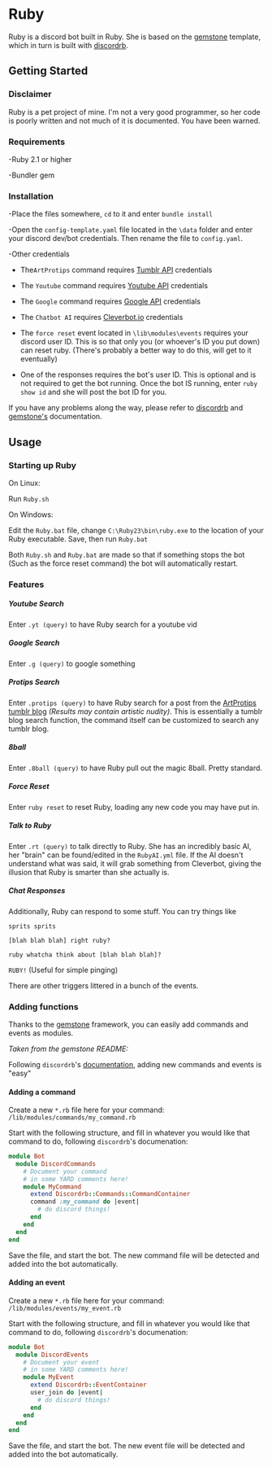Ruby
=====
Ruby is a discord bot built in Ruby. She is based on the [gemstone](https://github.com/z64/gemstone) template, which in turn is built with [discordrb](https://github.com/meew0/discordrb).

Getting Started
-----

### Disclaimer
Ruby is a pet project of mine. I'm not a very good programmer, so her code is poorly written and not much of it is documented. You have been warned.

### Requirements
-Ruby 2.1 or higher

-Bundler gem

### Installation
-Place the files somewhere, `cd` to it and enter `bundle install`

-Open the `config-template.yaml` file located in the `\data` folder and enter your discord dev/bot credentials. Then rename the file to `config.yaml`.


-Other credentials

- The`ArtProtips` command requires [Tumblr API](https://www.tumblr.com/docs/en/api/v2) credentials

- The `Youtube` command requires [Youtube API](https://developers.google.com/youtube/registering_an_application) credentials

- The `Google` command requires [Google API](https://github.com/wiseleyb/google_custom_search_api#google_api_key) credentials

- The `Chatbot AI` requires [Cleverbot.io](https://cleverbot.io/login) credentials

- The `force reset` event located in `\lib\modules\events` requires your discord user ID. This is so that only you (or whoever's ID you put down) can reset ruby. (There's probably a better way to do this, will get to it eventually)

- One of the responses requires the bot's user ID. This is optional and is not required to get the bot running. Once the bot IS running, enter `ruby show id` and she will post the bot ID for you.

If you have any problems along the way, please refer to [discordrb](https://github.com/meew0/discordrb) and [gemstone's](https://github.com/z64/gemstone) documentation.

Usage
-----
### Starting up Ruby
On Linux:

Run `Ruby.sh`


On Windows:

Edit the `Ruby.bat` file, change `C:\Ruby23\bin\ruby.exe` to the location of your Ruby executable. Save, then run `Ruby.bat`

Both `Ruby.sh` and `Ruby.bat` are made so that if something stops the bot (Such as the force reset command) the bot will automatically restart.

### Features
##### Youtube Search
Enter `.yt (query)` to have Ruby search for a youtube vid

##### Google Search
Enter `.g (query)` to google something

##### Protips Search
Enter `.protips (query)` to have Ruby search for a post from the [ArtProtips tumblr blog](http://www.artprotips.tumblr.com) *(Results may contain artistic nudity)*.
This is essentially a tumblr blog search function, the command itself can be customized to search any tumblr blog.

##### 8ball
Enter `.8ball (query)` to have Ruby pull out the magic 8ball. Pretty standard.

##### Force Reset
Enter `ruby reset` to reset Ruby, loading any new code you may have put in.

##### Talk to Ruby
Enter `.rt (query)` to talk directly to Ruby. She has an incredibly basic AI, her "brain" can be found/edited in the `RubyAI.yml` file. If the AI doesn't understand what was said, it will grab something from Cleverbot, giving the illusion that Ruby is smarter than she actually is.

##### Chat Responses
Additionally, Ruby can respond to some stuff. You can try things like

`sprits sprits`

`[blah blah blah] right ruby?`

`ruby whatcha think about [blah blah blah]?`

`RUBY!` (Useful for simple pinging)

There are other triggers littered in a bunch of the events.


### Adding functions
Thanks to the [gemstone](https://github.com/z64/gemstone) framework, you can easily add commands and events as modules.

*Taken from the gemstone README:*

Following `discordrb`'s [documentation](http://www.rubydoc.info/gems/discordrb), adding new commands and events is "easy"

#### Adding a command

Create a new `*.rb` file here for your command: `/lib/modules/commands/my_command.rb`

Start with the following structure, and fill in whatever you would like that command to do, following `discordrb`'s documenation:

```ruby
module Bot
  module DiscordCommands
    # Document your command
    # in some YARD comments here!
    module MyCommand
      extend Discordrb::Commands::CommandContainer
      command :my_command do |event|
        # do discord things!
      end
    end
  end
end
```

Save the file, and start the bot. The new command file will be detected and added into the bot automatically.

#### Adding an event

Create a new `*.rb` file here for your command: `/lib/modules/events/my_event.rb`

Start with the following structure, and fill in whatever you would like that command to do, following `discordrb`'s documenation:

```ruby
module Bot
  module DiscordEvents
    # Document your event
    # in some YARD comments here!
    module MyEvent
      extend Discordrb::EventContainer
      user_join do |event|
        # do discord things!
      end
    end
  end
end
```

Save the file, and start the bot. The new event file will be detected and added into the bot automatically.

